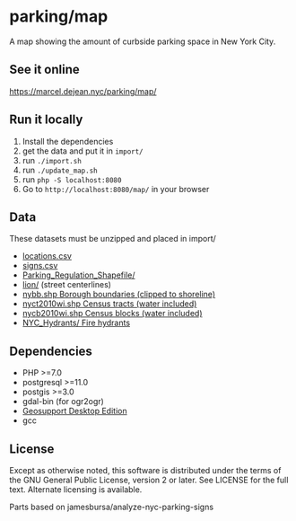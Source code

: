 parking/map
================

A map showing the amount of curbside parking space in New York City.

## See it online

https://marcel.dejean.nyc/parking/map/

## Run it locally

1. Install the dependencies
2. get the data and put it in `import/`
3. run `./import.sh`
4. run `./update_map.sh`
4. run `php -S localhost:8080`
5. Go to `http://localhost:8080/map/` in your browser

## Data

These datasets must be unzipped and placed in import/

 * [locations.csv](https://www1.nyc.gov/html/dot/downloads/ParkReg/locations.csv)
 * [signs.csv](https://www1.nyc.gov/html/dot/downloads/ParkReg/signs.csv)
 * [Parking_Regulation_Shapefile/](https://www1.nyc.gov/html/dot/downloads/ParkReg/Parking_Regulation_Shapefile.zip)
 * [lion/](https://www1.nyc.gov/site/planning/data-maps/open-data/dwn-lion.page) (street centerlines)
 * [nybb.shp Borough boundaries (clipped to shoreline)](https://www1.nyc.gov/site/planning/data-maps/open-data/districts-download-metadata.page)
 * [nyct2010wi.shp Census tracts (water included)](https://www1.nyc.gov/assets/planning/download/zip/data-maps/open-data/nyct2010wi_20d.zip)
 * [nycb2010wi.shp Census blocks (water included)](https://www1.nyc.gov/assets/planning/download/zip/data-maps/open-data/nycb2010wi_20d.zip)
 * [NYC_Hydrants/ Fire hydrants](https://data.cityofnewyork.us/api/geospatial/6pui-xhxz?method=export&format=Original)

## Dependencies

 * PHP >=7.0
 * postgresql >=11.0
 * postgis >=3.0
 * gdal-bin (for ogr2ogr)
 * [Geosupport Desktop Edition](https://www1.nyc.gov/site/planning/data-maps/open-data/dwn-gdelx-request.page)
 * gcc

## License

Except as otherwise noted, this software is distributed under the terms of the GNU General Public License, version 2 or later. See LICENSE for the full text. Alternate licensing is available.

Parts based on jamesbursa/analyze-nyc-parking-signs